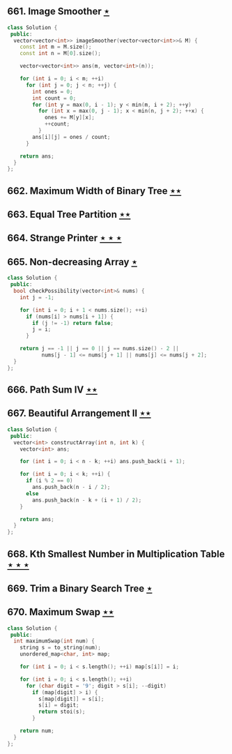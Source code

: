 ## 661. Image Smoother [$\star$](https://leetcode.com/problems/image-smoother)

```cpp
class Solution {
 public:
  vector<vector<int>> imageSmoother(vector<vector<int>>& M) {
    const int m = M.size();
    const int n = M[0].size();

    vector<vector<int>> ans(m, vector<int>(n));

    for (int i = 0; i < m; ++i)
      for (int j = 0; j < n; ++j) {
        int ones = 0;
        int count = 0;
        for (int y = max(0, i - 1); y < min(m, i + 2); ++y)
          for (int x = max(0, j - 1); x < min(n, j + 2); ++x) {
            ones += M[y][x];
            ++count;
          }
        ans[i][j] = ones / count;
      }

    return ans;
  }
};
```

## 662. Maximum Width of Binary Tree [$\star\star$](https://leetcode.com/problems/maximum-width-of-binary-tree)

## 663. Equal Tree Partition [$\star\star$](https://leetcode.com/problems/equal-tree-partition)

## 664. Strange Printer [$\star\star\star$](https://leetcode.com/problems/strange-printer)

## 665. Non-decreasing Array [$\star$](https://leetcode.com/problems/non-decreasing-array)

```cpp
class Solution {
 public:
  bool checkPossibility(vector<int>& nums) {
    int j = -1;

    for (int i = 0; i + 1 < nums.size(); ++i)
      if (nums[i] > nums[i + 1]) {
        if (j != -1) return false;
        j = i;
      }

    return j == -1 || j == 0 || j == nums.size() - 2 ||
           nums[j - 1] <= nums[j + 1] || nums[j] <= nums[j + 2];
  }
};
```

## 666. Path Sum IV [$\star\star$](https://leetcode.com/problems/path-sum-iv)

## 667. Beautiful Arrangement II [$\star\star$](https://leetcode.com/problems/beautiful-arrangement-ii)

```cpp
class Solution {
 public:
  vector<int> constructArray(int n, int k) {
    vector<int> ans;

    for (int i = 0; i < n - k; ++i) ans.push_back(i + 1);

    for (int i = 0; i < k; ++i) {
      if (i % 2 == 0)
        ans.push_back(n - i / 2);
      else
        ans.push_back(n - k + (i + 1) / 2);
    }

    return ans;
  }
};
```

## 668. Kth Smallest Number in Multiplication Table [$\star\star\star$](https://leetcode.com/problems/kth-smallest-number-in-multiplication-table)

## 669. Trim a Binary Search Tree [$\star$](https://leetcode.com/problems/trim-a-binary-search-tree)

## 670. Maximum Swap [$\star\star$](https://leetcode.com/problems/maximum-swap)

```cpp
class Solution {
 public:
  int maximumSwap(int num) {
    string s = to_string(num);
    unordered_map<char, int> map;

    for (int i = 0; i < s.length(); ++i) map[s[i]] = i;

    for (int i = 0; i < s.length(); ++i)
      for (char digit = '9'; digit > s[i]; --digit)
        if (map[digit] > i) {
          s[map[digit]] = s[i];
          s[i] = digit;
          return stoi(s);
        }

    return num;
  }
};
```
